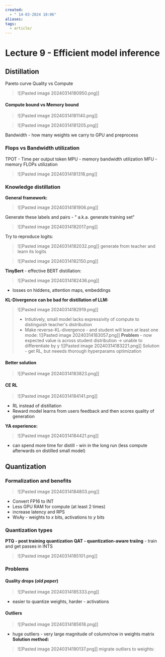 ```yaml
---
created:
  - " 14-03-2024 18:06"
aliases: 
tags:
  - article/
---
```


# Lecture 9 - Efficient model inference

## Distillation

Pareto curve Quality vs Compute

> ![[Pasted image 20240314180950.png]]

#### Compute bound vs Memory bound
> ![[Pasted image 20240314181140.png]]

> ![[Pasted image 20240314181205.png]]

Bandwidth - how many weights we carry to GPU and preprocess

### Flops vs Bandwidth utilization
TPOT - Time per output token
MPU - memory bandwidth utilization
MFU - memory FLOPs utilization
> ![[Pasted image 20240314181318.png]]

### Knowledge distillation
**General framework:**
> ![[Pasted image 20240314181906.png]]

Generate these labels and pairs - " a.k.a. generate training set" 
> ![[Pasted image 20240314182017.png]]


Try to reproduce logits:
> ![[Pasted image 20240314182032.png]]
> generate from teacher and learn its logits


> ![[Pasted image 20240314182150.png]]


**TinyBert** - effective BERT distillation:
> ![[Pasted image 20240314182436.png]]
- losses on hiddens, attention maps, embeddings


**KL-Divergence can be bad for distillation of LLM:**
> ![[Pasted image 20240314182919.png]]
> - Intiutively, small model lacks expressivity of compute to distinguish teacher's distribution
> - Make reverse-KL-divergence - and student will learn at least one mode:
> ![[Pasted image 20240314183057.png]]
**Problem** - now expected value is across student distribution -> unable to differentiate by y
> ![[Pasted image 20240314183221.png]]
> Solution - get RL, but neeeds thorough hyperparams optimization


#### Better solution
> ![[Pasted image 20240314183823.png]]


#### CE RL
> ![[Pasted image 20240314184141.png]]
- RL instead of distillation
- Reward model learns from users feedback and then scores quality of generation

**YA experience:**
> ![[Pasted image 20240314184421.png]]
- can spend more time for distill - win in the long run (less compute afterwards on distilled small model)


## Quantization

### Formalization and benefits
> ![[Pasted image 20240314184803.png]]
- Convert FP16 to INT
- Less GPU RAM for compute (at least 2 times)
- increase latency and RPS
- WxAy - weights to $x$ bits, activations to $y$ bits

### Quantization types
**PTQ - post training quantization**
**QAT - quantization-aware traiing** - train and get passes in INTS
> ![[Pasted image 20240314185101.png]]

### Problems
#### Quality drops (*old paper*)
> ![[Pasted image 20240314185333.png]]
- easier to quantize weights, harder - activations

#### Outliers
> ![[Pasted image 20240314185618.png]]
- huge outliers - very large magnitude of column/row in weights matrix
**Solution method:**
> ![[Pasted image 20240314190137.png]]
> migrate outliers to weights:
> 